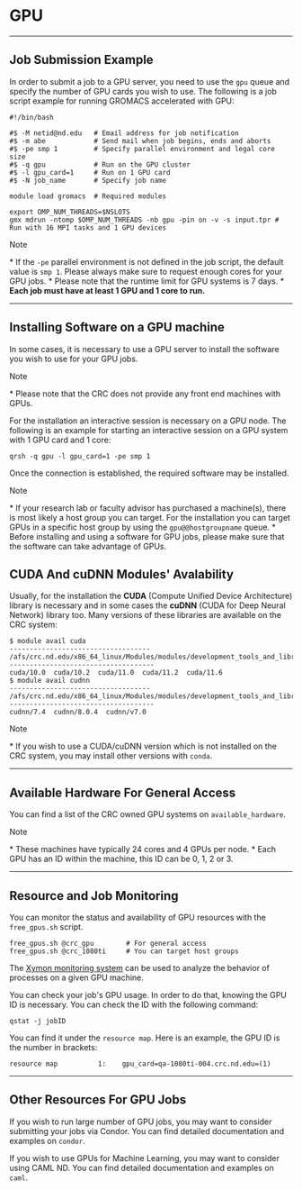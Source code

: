 # GPU

------------------------------------------------------------------------

## Job Submission Example

In order to submit a job to a GPU server, you need to use the `gpu` queue and specify the number of GPU cards you wish to use. The following is a job script example for running GROMACS accelerated with GPU:

``` shell
#!/bin/bash

#$ -M netid@nd.edu   # Email address for job notification
#$ -m abe            # Send mail when job begins, ends and aborts
#$ -pe smp 1         # Specify parallel environment and legal core size
#$ -q gpu            # Run on the GPU cluster
#$ -l gpu_card=1     # Run on 1 GPU card
#$ -N job_name       # Specify job name

module load gromacs  # Required modules

export OMP_NUM_THREADS=$NSLOTS
gmx mdrun -ntomp $OMP_NUM_THREADS -nb gpu -pin on -v -s input.tpr # Run with 16 MPI tasks and 1 GPU devices
```

> [!NOTE]
> \* If the `-pe` parallel environment is not defined in the job script, the default value is `smp 1`. Please always make sure to request enough cores for your GPU jobs. \* Please note that the runtime limit for GPU systems is 7 days. \* **Each job must have at least 1 GPU and 1 core to run.**

------------------------------------------------------------------------

## Installing Software on a GPU machine

In some cases, it is necessary to use a GPU server to install the software you wish to use for your GPU jobs.

> [!NOTE]
> \* Please note that the CRC does not provide any front end machines with GPUs.

For the installation an interactive session is necessary on a GPU node. The following is an example for starting an interactive session on a GPU system with 1 GPU card and 1 core:

``` shell
qrsh -q gpu -l gpu_card=1 -pe smp 1
```

Once the connection is established, the required software may be installed.

> [!NOTE]
> \* If your research lab or faculty advisor has purchased a machine(s), there is most likely a host group you can target. For the installation you can target GPUs in a specific host group by using the `gpu@@hostgroupname` queue. \* Before installing and using a software for GPU jobs, please make sure that the software can take advantage of GPUs.

## CUDA And cuDNN Modules' Avalability

Usually, for the installation the **CUDA** (Compute Unified Device Architecture) library is necessary and in some cases the **cuDNN** (CUDA for Deep Neural Network) library too. Many versions of these libraries are available on the CRC system:

``` shell
$ module avail cuda
----------------------------------- /afs/crc.nd.edu/x86_64_linux/Modules/modules/development_tools_and_libraries ------------------------------------
cuda/10.0  cuda/10.2  cuda/11.0  cuda/11.2  cuda/11.6
$ module avail cudnn
----------------------------------- /afs/crc.nd.edu/x86_64_linux/Modules/modules/development_tools_and_libraries ------------------------------------
cudnn/7.4  cudnn/8.0.4  cudnn/v7.0
```

> [!NOTE]
> \* If you wish to use a CUDA/cuDNN version which is not installed on the CRC system, you may install other versions with `conda`.

------------------------------------------------------------------------

## Available Hardware For General Access

You can find a list of the CRC owned GPU systems on `available_hardware`.

> [!NOTE]
> \* These machines have typically 24 cores and 4 GPUs per node. \* Each GPU has an ID within the machine, this ID can be 0, 1, 2 or 3.

------------------------------------------------------------------------

## Resource and Job Monitoring

You can monitor the status and availability of GPU resources with the `free_gpus.sh` script.

``` shell
free_gpus.sh @crc_gpu        # For general access
free_gpus.sh @crc_1080ti     # You can target host groups
```

The [Xymon monitoring system](https://mon.crc.nd.edu/xymon/) can be used to analyze the behavior of processes on a given GPU machine.

You can check your job's GPU usage. In order to do that, knowing the GPU ID is necessary. You can check the ID with the following command:

``` shell
qstat -j jobID
```

You can find it under the `resource map`. Here is an example, the GPU ID is the number in brackets:

``` shell
resource map          1:    gpu_card=qa-1080ti-004.crc.nd.edu=(1)
```

------------------------------------------------------------------------

## Other Resources For GPU Jobs

If you wish to run large number of GPU jobs, you may want to consider submitting your jobs via Condor. You can find detailed documentation and examples on `condor`.

If you wish to use GPUs for Machine Learning, you may want to consider using CAML ND. You can find detailed documentation and examples on `caml`.
